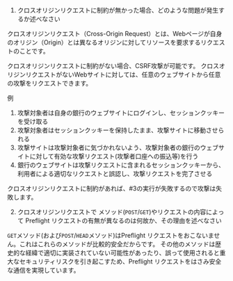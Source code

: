 1. クロスオリジンリクエストに制約が無かった場合、どのような問題が発生するか述べなさい

クロスオリジンリクエスト（Cross-Origin Request）とは、Webページが自身のオリジン（Origin）とは異なるオリジンに対してリソースを要求するリクエストのことです。

クロスオリジンリクエストに制約がない場合、CSRF攻撃が可能です。
クロスオリジンリクエストがないWebサイトに対しては、任意のウェブサイトから任意の攻撃をリクエストできます。

例

1. 攻撃対象者は自身の銀行のウェブサイトにログインし、セッションクッキーを受け取る
2. 攻撃対象者はセッションクッキーを保持したまま、攻撃サイトに移動させられる
3. 攻撃サイトは攻撃対象者に気づかれないよう、攻撃対象者の銀行のウェブサイトに対して有効な攻撃リクエスト(攻撃者口座への振込等)を行う
4. 銀行のウェブサイトは攻撃リクエストに含まれるセッションクッキーから、利用者による適切なリクエストと誤認し、攻撃リクエストを完了させる

クロスオリジンリクエストに制約があれば、#3の実行が失敗するので攻撃は失敗します。

2. クロスオリジンリクエストで メソッド(`POST`/`GET`)やリクエストの内容によって Preflight リクエストの有無が異なるのは何故か、その理由を述べなさい

`GET`メソッド(および`POST`/`HEAD`メソッド)はPreflight リクエストをおこないません。これはこれらのメソッドが比較的安全だからです。
その他のメソッドは歴史的な経緯で適切に実装されていない可能性があったり、誤って使用されると重大なセキュリティリスクを引き起こすため、Preflight リクエストをはさみ安全な通信を実現しています。
